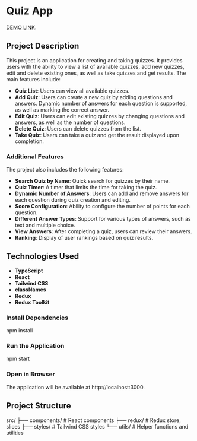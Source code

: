 # Quiz App

[DEMO LINK](https://quiz-app-react-virid-six.vercel.app/).

## Project Description

This project is an application for creating and taking quizzes. It provides users with the ability to view a list of available quizzes, add new quizzes, edit and delete existing ones, as well as take quizzes and get results. The main features include:

- **Quiz List**: Users can view all available quizzes.
- **Add Quiz**: Users can create a new quiz by adding questions and answers. Dynamic number of answers for each question is supported, as well as marking the correct answer.
- **Edit Quiz**: Users can edit existing quizzes by changing questions and answers, as well as the number of questions.
- **Delete Quiz**: Users can delete quizzes from the list.
- **Take Quiz**: Users can take a quiz and get the result displayed upon completion.

### Additional Features

The project also includes the following features:

- **Search Quiz by Name**: Quick search for quizzes by their name.
- **Quiz Timer**: A timer that limits the time for taking the quiz.
- **Dynamic Number of Answers**: Users can add and remove answers for each question during quiz creation and editing.
- **Score Configuration**: Ability to configure the number of points for each question.
- **Different Answer Types**: Support for various types of answers, such as text and multiple choice.
- **View Answers**: After completing a quiz, users can review their answers.
- **Ranking**: Display of user rankings based on quiz results.

## Technologies Used

- **TypeScript**
- **React**
- **Tailwind CSS**
- **classNames**
- **Redux**
- **Redux Toolkit**

### Install Dependencies
npm install
### Run the Application
npm start
### Open in Browser
The application will be available at http://localhost:3000.

## Project Structure
src/
├── components/   # React components
├── redux/        # Redux store, slices
├── styles/       # Tailwind CSS styles
└── utils/        # Helper functions and utilities
